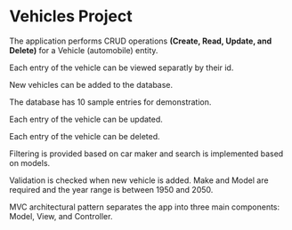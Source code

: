 # Vehicles Project


The application performs CRUD operations <b>(Create, Read, Update, and Delete)</b> for a Vehicle
(automobile) entity.</p>

<p>Each entry of the vehicle can be viewed separatly by their id.</p>

<p>New vehicles can be added to the database.</p>

<p>The database has 10 sample entries for demonstration.</p>

<p>Each entry of the vehicle can be updated.</p>

<p>Each entry of the vehicle can be deleted.</p>

<p>Filtering is provided based on car maker and search is implemented based on models.</p>

<p>Validation is checked when new vehicle is added. Make and Model are required and the year range is between 1950 and 2050.</p>

<p>MVC architectural pattern separates the app into three main components: Model, View, and Controller.</p>
